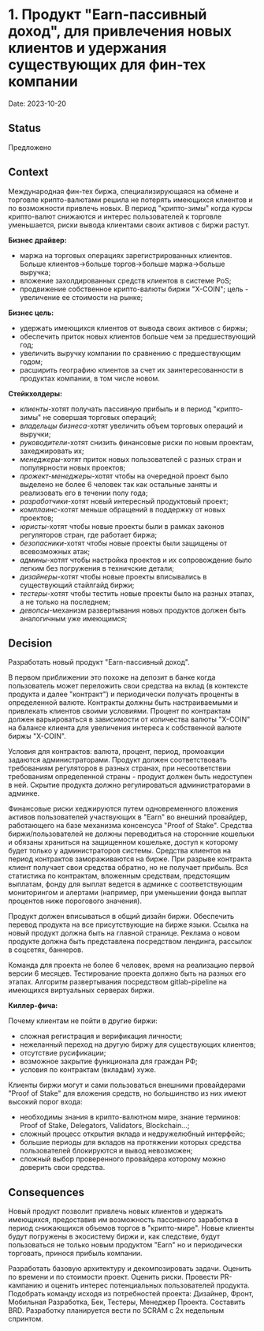 # 1.  Продукт "Earn-пассивный доход", для привлечения новых клиентов и удержания существующих для фин-тех компании

Date: 2023-10-20

## Status

Предложено

## Context

Международная фин-тех биржа, специализирующаяся на обмене и торговле крипто-валютами решила не потерять имеющихся 
клиентов и по возможности привлечь новых. В период "крипто-зимы" когда курсы крипто-валют снижаются и интерес 
пользователей к торговле уменьшается, риски вывода клиентами своих активов с биржи растут.

**Бизнес драйвер:**
- маржа на торговых операциях зарегистрированных клиентов. Больше клиентов->больше торгов->больше маржа->больше выручка;
- вложение захолдированных средств клиентов в системе PoS;
- продвижение собственное крипто-валюты биржи "X-COIN"; цель - увеличение ее стоимости на рынке;

**Бизнес цель:**
- удержать имеющихся клиентов от вывода своих активов с биржы;
- обеспечить приток новых клиентов больше чем за предшествующий год;
- увеличить выручку компании по сравнению с предшествующим годом;
- расширить географию клиентов за счет их заинтересованности в продуктах компании, в том числе новом.

**Стейкхолдеры:**
- _клиенты_-хотят получать пассивную прибыль и в период "крипто-зимы" не совершая торговых операций;
- _владельцы бизнеса_-хотят увеличить объем торговых операций и выручки;
- _руководители_-хотят снизить финансовые риски по новым проектам, захеджировать их;
- _менеджеры_-хотят приток новых пользователей с разных стран и популярности новых проектов;
- _прожект-менеджеры_-хотят чтобы на очередной проект было выделено не более 6 человек так как остальные заняты и 
реализовать его в течении полу года;
- _разработчики_-хотят новый интересный продуктовый проект;
- _комплаинс_-хотят меньше обращений в поддержку от новых проектов;
- _юристы_-хотят чтобы новые проекты были в рамках законов регуляторов стран, где работает биржа;
- _безопасники_-хотят чтобы новые проекты были защищены от всевозможных атак;
- _админы_-хотят чтобы настройка проектов и их сопровождение было легким без погружения в техничские детали;
- _дизайнеры_-хотят чтобы новые проекты вписывались в существующий стайлгайд биржи;
- _тестеры_-хотят чтобы тестить новые проекты было на разных этапах, а не только на последнем;
- _девопсы_-механизм развертывания новых продуктов должен быть аналогичным уже имеющимся;

## Decision

Разработать новый продукт "Earn-пассивный доход". 

В первом приближении это похоже на депозит в банке когда пользователь может переложить свои средства на 
вклад (в контексте продукта и далее "контракт") и периодически получать проценты в определенной валюте. Контракты должны
быть настраиваемыми и привлекать клиентов своими условиями. Процент по контрактам должен варьироваться в зависимости от 
количества валюты "X-COIN" на балансе клиента для увеличения интереса к собственной валюте биржы "X-COIN".

Условия для контрактов: валюта, процент, период, промоакции задаются администраторами. Продукт должен соответствовать 
требованиям регуляторов в разных странах, при несоответствии требованиям определенной страны - продукт должен быть 
недоступен в ней. Скрытие продукта должно регулироваться администраторами в админке. 

Финансовые риски хеджируются путем одновременного вложения активов пользователей участвующих в "Earn" во внешний 
провайдер, работающего на базе механизма консенсуса "Proof of Stake". Средства биржи/пользователей не 
должны переводиться на сторонние кошельки и обязаны храниться на защищенном кошельке, доступ к которому будет только 
у администраторов системы. Средства клиентов на период контрактов замораживаются на бирже. При разрыве контракта клиент
получает свои средства обратно, но не получает прибыль. Вся статистика по контрактам, вложенным средствам, предстоящим 
выплатам, фонду для выплат ведется в админке с соответствующим мониторингом и алертами (например, при уменьшении 
фонда выплат процентов ниже порогового значения).

Продукт должен вписываться в общий дизайн биржи. Обеспечить перевод продукта на все присутствующие на бирже языки.
Ссылка на новый продукт должна быть на главной странице. Реклама о новом продукте должна быть представлена 
посредством лендинга, рассылок в соцсетях, баннеров. 

Команда для проекта не более 6 человек, время на реализацию первой версии 6 месяцев. Тестирование проекта должно быть
на разных его этапах. Алгоритм развертывания посредством gitlab-pipeline на имеющихся виртуальных серверах биржи.

**Киллер-фича:** 

Почему клиентам не пойти в другие биржи:
- сложная регистрация и верификация личности;
- нежеланный переход на другую биржу для существующих клиентов;
- отсутствие русификации;
- возможное закрытие функционала для граждан РФ;
- условия по контрактам (вкладам) хуже.

Клиенты биржи могут и сами пользоваться внешними провайдерами "Proof of Stake" для вложения средств,
но большинство из них имеют высокий порог входа:
- необходимы знания в крипто-валютном мире, знание терминов:  Proof of Stake, Delegators, Validators, Blockchain...;
- сложный процесс открытия вклада и недружелюбный интерфейс;
- большие периоды для вкладов на протяжении которых средства пользователей блокируются и вывод невозможен;
- сложный выбор проверенного провайдера которому можно доверить свои средства.

## Consequences

Новый продукт позволит привлечь новых клиентов и удержать имеющихся, предоставив им возможность пассивного заработка в
период снижающихся объемов торгов в "крипто-мире". Новые клиенты будут погружены в экосистему биржи и, как следствие, 
будут пользоваться не только новым продуктом "Earn" но и периодически торговать, принося прибыль компании.

Разработать базовую архитектуру и декомпозировать задачи. Оценить по времени и по стоимости проект. Оценить риски.
Провести PR-кампанию и оценить интерес потенциальных пользователей продукта. Подобрать команду исходя из потребностей 
проекта: Дизайнер, Фронт, Мобильная Разработка, Бек, Тестеры, Менеджер Проекта. Составить BRD. 
Разработку планируется вести по SCRAM с 2х недельным спринтом. 
